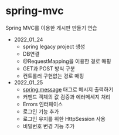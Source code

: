 # spring-mvc

Spring MVC를 이용한 게시판 만들기 연습
* 2022_01_24
   * spring legacy project 생성
   * DB연결
   * @RequestMapping을 이용한 경로 매핑
   * GET과 POST 방식 구분
   * 컨트롤러 구현없는 경로 매핑
* 2022_01_25
   * <spring:message> 태그로 메시지 출력하기 
   * 커맨드 객체의 값 검증과 에러메세지 처리
   * Errors 인터페이스 
   * 로그인 기능 추가 
   * 로그인 유지를 위한 HttpSession 사용
   * 비밀번호 변경 기능 추가
